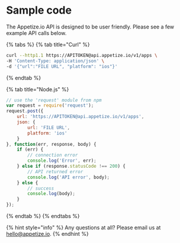 # Sample code

The Appetize.io API is designed to be user friendly. Please see a few example API calls below. 

{% tabs %}
{% tab title="Curl" %}
```bash
curl --http1.1 https://APITOKEN@api.appetize.io/v1/apps \
-H 'Content-Type: application/json' \
-d '{"url":"FILE URL", "platform": "ios"}'
```
{% endtab %}

{% tab title="Node.js" %}
```javascript
// use the 'request' module from npm
var request = require('request');
request.post({
    url: 'https://APITOKEN@api.appetize.io/v1/apps',
    json: {
        url: 'FILE URL',
        platform: 'ios'
    }
}, function(err, response, body) {
    if (err) {
        // connection error
        console.log('Error', err);
    } else if (response.statusCode !== 200) {
        // API returned error
        console.log('API error', body);
    } else {
        // success
        console.log(body);
    }
});
```
{% endtab %}
{% endtabs %}



{% hint style="info" %}
Any questions at all? Please email us at [hello@appetize.io](mailto:hello@appetize.io).
{% endhint %}

